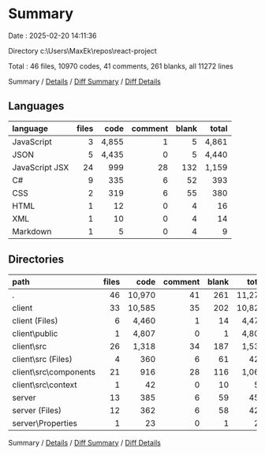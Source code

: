 # Summary

Date : 2025-02-20 14:11:36

Directory c:\\Users\\MaxEk\\repos\\react-project

Total : 46 files,  10970 codes, 41 comments, 261 blanks, all 11272 lines

Summary / [Details](details.md) / [Diff Summary](diff.md) / [Diff Details](diff-details.md)

## Languages
| language | files | code | comment | blank | total |
| :--- | ---: | ---: | ---: | ---: | ---: |
| JavaScript | 3 | 4,855 | 1 | 5 | 4,861 |
| JSON | 5 | 4,435 | 0 | 5 | 4,440 |
| JavaScript JSX | 24 | 999 | 28 | 132 | 1,159 |
| C# | 9 | 335 | 6 | 52 | 393 |
| CSS | 2 | 319 | 6 | 55 | 380 |
| HTML | 1 | 12 | 0 | 4 | 16 |
| XML | 1 | 10 | 0 | 4 | 14 |
| Markdown | 1 | 5 | 0 | 4 | 9 |

## Directories
| path | files | code | comment | blank | total |
| :--- | ---: | ---: | ---: | ---: | ---: |
| . | 46 | 10,970 | 41 | 261 | 11,272 |
| client | 33 | 10,585 | 35 | 202 | 10,822 |
| client (Files) | 6 | 4,460 | 1 | 14 | 4,475 |
| client\\public | 1 | 4,807 | 0 | 1 | 4,808 |
| client\\src | 26 | 1,318 | 34 | 187 | 1,539 |
| client\\src (Files) | 4 | 360 | 6 | 61 | 427 |
| client\\src\\components | 21 | 916 | 28 | 116 | 1,060 |
| client\\src\\context | 1 | 42 | 0 | 10 | 52 |
| server | 13 | 385 | 6 | 59 | 450 |
| server (Files) | 12 | 362 | 6 | 58 | 426 |
| server\\Properties | 1 | 23 | 0 | 1 | 24 |

Summary / [Details](details.md) / [Diff Summary](diff.md) / [Diff Details](diff-details.md)